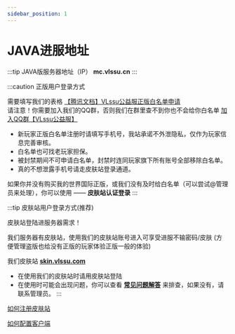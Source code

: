 ```yaml
---
sidebar_position: 1
---
```


# JAVA进服地址

:::tip JAVA版服务器地址（IP）
**mc.vlssu.cn**
:::


:::caution 正版用户登录方式

需要填写我们的表格 [【腾讯文档】VLssu公益服正版白名单申请](https://docs.qq.com/form/page/DQkZwUklKWkJ6UHJw)    
请注意！你需要加入我们的QQ群，否则我们在群里查不到你也不会给你白名单 [加入QQ群【VLssu公益服】](https://jq.qq.com/?_wv=1027&k=gJn9ep38) 

- 新玩家正版白名单注册时请填写手机号，我站承诺不外泄隐私，仅作为玩家信息完善审核。
- 白名单也可找老玩家担保。
- 被封禁期间不可申请白名单，封禁时连同玩家旗下所有账号全部移除白名单。
- 真的不想泄露手机号请走皮肤站登录通道。

如果你并没有购买我的世界国际正版，或我们没有及时给白名单（可以尝试@管理员来处理），你可以使用 —— **皮肤站认证登录**
:::

:::tip 皮肤站用户登录方式(推荐)

皮肤站登陆进服务器需求！

我们服务器有皮肤站，使用我们的皮肤站账号进入可享受进服不输密码/皮肤 (方便管理盗版也给没有正版的玩家体验正版一般的体验)

我们皮肤站 [**skin.vlssu.com**](https://skin.vlssu.com)

- 在使用我们的皮肤站时请用皮肤站登陆
- 在使用时可能会出现问题，你可以查看 **[常见问题解答](../faq.md)** 来排查，如果没有，请联系管理员。
:::

[如何注册皮肤站](../tutorials/reg-skin-station.md)

[如何配置客户端](../tutorials/configuring-client)
